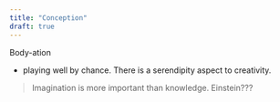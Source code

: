 ```yaml
---
title: "Conception"
draft: true
---
```

Body-ation


- playing well by chance. There is a serendipity aspect to creativity.

> Imagination is more important than knowledge. Einstein???
